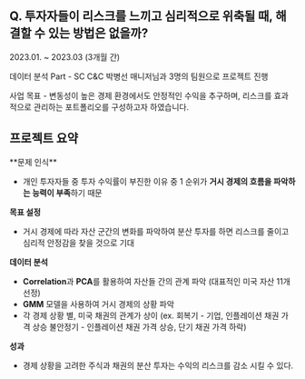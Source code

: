 ## Q. 투자자들이 리스크를 느끼고 심리적으로 위축될 때, 해결할 수 있는 방법은 없을까?

2023.01. ~ 2023.03 (3개월 간)

데이터 분석 Part - SC C&C 박병선 매니저님과 3명의 팀원으로 프로젝트 진행

사업 목표 - 변동성이 높은 경제 환경에서도 안정적인 수익을 추구하며, 리스크를 효과적으로 관리하는 포트폴리오를 구성하고자 하였습니다.

## **프로젝트 요약**

<aside>
**문제 인식**

- 개인 투자자들 중 투자 수익률이 부진한 이유 중 1 순위가 **거시 경제의 흐름을 파악하는 능력이 부족**하기 때문

**목표 설정**

- 거시 경제에 따라 자산 군간의 변화를 파악하여 분산 투자를 하면 리스크를 줄이고 심리적 안정감을 찾을 것으로 기대

**데이터 분석**

- **Correlation**과 **PCA**를 활용하여 자산들 간의 관계 파악 (대표적인 미국 자산 11개 선정)
- **GMM** 모델을 사용하여 거시 경제의 상황 파악
- 각 경제 상황 별, 미국 채권의 관계가 상이
(ex. 회복기 - 기업, 인플레이션 채권 가격 상승
       불안정기 - 인플레이션 채권 가격 상승, 단기 채권 가격 하락)

**성과**

- 경제 상황을 고려한 주식과 채권의 분산 투자는 수익의 리스크를 감소 시킬 수 있다.
</aside>
